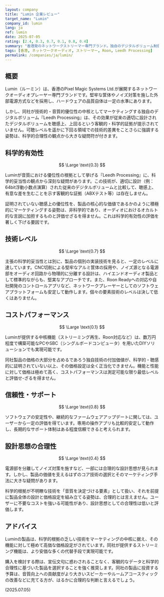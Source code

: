 ```yaml
---
layout: company
title: "Lumin 企業レビュー"
target_name: "Lumin"
company_id: lumin
lang: ja
ref: lumin
date: 2025-07-05
rating: [2.4, 0.3, 0.7, 0.1, 0.8, 0.4]
summary: "香港発のネットワークストリーマー専門ブランド。独自のデジタルボリューム制御『Leedh Processing』を音質的優位性の根拠として挙げるが、その主張には客観的証拠が欠けている。科学的妥当性よりもマーケティングを優先する姿勢がうかがえ、機能に対する価格も極めて高く、推奨は困難。"
tags: [香港, ネットワークオーディオ, ストリーマー, Roon, Leedh Processing]
permalink: /companies/ja/lumin/
---
```


## 概要

Lumin（ルーミン）は、香港のPixel Magic Systems Ltd.が展開するネットワークオーディオプレーヤー専門ブランドです。堅牢な筐体やノイズ対策を施した外部電源方式などを採用し、ハードウェアの品質自体は一定の水準にあります。

しかし、同社が技術的・音質的優位性の中核としてマーケティングする独自のデジタルボリューム『Leedh Processing』は、その効果が従来の適切に設計されたデジタルボリュームを聴感上、上回るという客観的・科学的証拠が提示されていません。可聴レベルを遥かに下回る領域での技術的差異をことさらに強調する姿勢は、科学的合理性の観点から大きな疑問符が付きます。

## 科学的有効性

$$ \Large \text{0.3} $$

Luminが音質における優位性の根拠として挙げる『Leedh Processing』に、科学的妥当性の観点から深刻な疑問があります。この技術が、適切に設計（例：64bit浮動小数点演算）された従来のデジタルボリュームと比較して、聴感上、有意な差を生むことを示す客観的な証拠（ABXテスト等）は存在しません。

証明されていない聴感上の優位性を、製品の核心的な価値であるかのように積極的にマーケティングする姿勢は、非科学的であり、オーディオにおけるオカルト的な言説に加担するものと評価せざるを得ません。これは科学的有効性の評価を著しく下げる要因です。

## 技術レベル

$$ \Large \text{0.7} $$

主張の科学的妥当性とは別に、製品の個別の実装技術を見ると、一定のレベルに達しています。CNC切削による堅牢なアルミ筐体の採用や、ノイズ源となる電源部をオーディオ回路から物理的に分離する設計は、ハイエンドオーディオ製品として標準的ながらも、堅実なアプローチです。また、Roon Readyへの対応や自社開発のコントロールアプリなど、ネットワークプレーヤーとしてのソフトウェアプラットフォームも安定して動作します。個々の要素技術のレベルは決して低くはありません。

## コストパフォーマンス

$$ \Large \text{0.1} $$

Luminが提供する中核機能（ストリーミング再生、Roon対応など）は、数万円程度で構築可能なPCやSBC（シングルボードコンピュータ）を用いたDIYソリューションでも実現可能です。

同社製品の価格の大部分を占めるであろう独自技術の付加価値が、科学的・聴感的に証明されていない以上、その価格設定は全く正当化できません。機能と性能に対して価格は極めて高く、コストパフォーマンスは測定可能な限り最低レベルと評価せ-ざるを得ません。

## 信頼性・サポート

$$ \Large \text{0.8} $$

ソフトウェアの安定性や、継続的なファームウェアアップデートに関しては、ユーザーから一定の評価を得ています。専用の操作アプリも比較的安定して動作し、長期的なサポート体制はある程度信頼できると考えられます。

## 設計思想の合理性

$$ \Large \text{0.4} $$

電源部を分離してノイズ対策を施すなど、一部には合理的な設計思想が見られます。しかし、製品の価値を支えるはずのコア技術の選択とそのマーケティング手法に大きな疑問があります。

科学的根拠が不明瞭な技術を「音質を決定づける要素」として扱い、それを前提に製品全体の設計と価格設定を組み立てる姿勢は、合理的とは言えません。ユーザーに不要なコストを強いる可能性があり、設計思想としての合理性は低いと評価します。

## アドバイス

Luminの製品は、科学的根拠の乏しい技術をマーケティングの中核に据え、その機能に対して極めて高価な価格設定がされています。同社が提供するストリーミング機能は、より安価な多くの代替手段で実現可能です。

購入を検討する際は、宣伝文句に惑わされることなく、客観的なデータと科学的合理性に基づいた製品を選択することを強く推奨します。同社の製品に投資する予算は、音質向上への貢献度がより大きいスピーカーやルームアコースティックの改善などに充てる方が、はるかに合理的な判断と言えるでしょう。

(2025.07.05)
